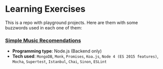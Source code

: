 Learning Exercises
==================

This is a repo with playground projects. Here are them with some buzzwords used in each one of them:

### [Simple Music Recomendations](./music-recomendations)

- **Programming type**: Node.js (Backend only)
- **Tech used**: `MongoDB`, `Monk`, `Promises`, `Koa.js`, `Node 4 (ES 2015 features)`, `Mocha`, `Supertest`, `Istanbul`, `Chai`, `Sinon`, `ESLint`
